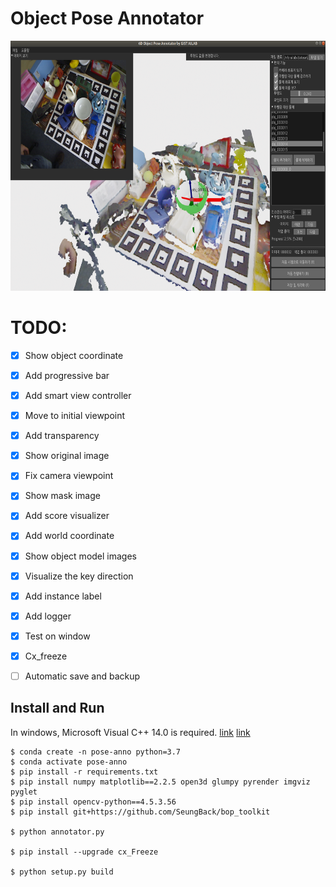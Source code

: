 # Object Pose Annotator

<img src="./lib/object_pose_annotator.png" height="400">


# TODO:
- [X] Show object coordinate
- [X] Add progressive bar
- [X] Add smart view controller
- [X] Move to initial viewpoint
- [X] Add transparency
- [X] Show original image
- [X] Fix camera viewpoint
- [X] Show mask image
- [X] Add score visualizer
- [X] Add world coordinate
- [X] Show object model images
- [X] Visualize the key direction
- [X] Add instance label
- [X] Add logger
- [X] Test on window
- [X] Cx_freeze
- [ ] Automatic save and backup


## Install and Run

In windows, Microsoft Visual C++ 14.0 is required. [link](https://www.microsoft.com/ko-KR/download/details.aspx?id=48159) [link](https://visualstudio.microsoft.com/ko/visual-cpp-build-tools/)

```
$ conda create -n pose-anno python=3.7
$ conda activate pose-anno
$ pip install -r requirements.txt
$ pip install numpy matplotlib==2.2.5 open3d glumpy pyrender imgviz pyglet
$ pip install opencv-python==4.5.3.56
$ pip install git+https://github.com/SeungBack/bop_toolkit

$ python annotator.py

$ pip install --upgrade cx_Freeze

$ python setup.py build
```

